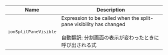 
| Name | Description |
| --- | --- |
| `ionSplitPaneVisible` | Expression to be called when the split-pane visibility has changed<br /><br />自動翻訳: 分割画面の表示が変わったときに呼び出される式 |

